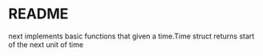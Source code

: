 README
==
next implements basic functions that given a time.Time struct returns start of the next unit of time
